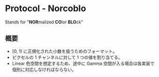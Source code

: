 # Protocol - Norcoblo
Stands for "**NOR**malized **CO**lor **BLO**ck"

## 概要
* [0, 1) に正規化された小数を扱うためのフォーマット。
* ピクセルの 1 チャンネルに対して 1 つの値を割り当てる。
* Linear 色空間を想定するため、途中に Gamma 空間が入る場合は各実装で個別に対応しなければならない。
